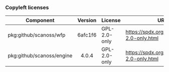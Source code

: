 ### Copyleft licenses 
 
   |  Component | Version | License | URL | Copyleft  |                                      
   | - | :-: | - | - | :-: |       
   | pkg:github/scanoss/wfp | 6afc1f6 | GPL-2.0-only | https://spdx.org/licenses/GPL-2.0-only.html | YES | 
 | pkg:github/scanoss/engine | 4.0.4 | GPL-2.0-only | https://spdx.org/licenses/GPL-2.0-only.html | YES |        
  